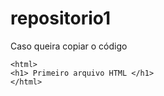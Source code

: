 # repositorio1

Caso queira copiar o código
```
<html> 
<h1> Primeiro arquivo HTML </h1>
</html>
```
